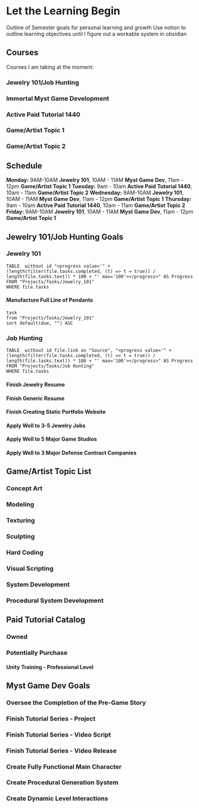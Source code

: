 # Let the Learning Begin
Outline of Semester goals for personal learning and growth
Use notion to outline learning objectives until I figure out a workable system in obsidian

## Courses
Courses I am taking at the moment:
### Jewelry 101/Job Hunting
### Immortal Myst Game Development
### Active Paid Tutorial 1440
### Game/Artist Topic 1
### Game/Artist Topic 2

## Schedule
**Monday:** 9AM-10AM **Jewelry 101**, 10AM - 11AM **Myst Game Dev**, 11am - 12pm **Game/Artist Topic 1**
**Tuesday:** 9am - 10am **Active Paid Tutorial 1440**, 10am - 11am **Game/Artist Topic 2**
**Wednesday:** 9AM-10AM **Jewelry 101**, 10AM - 11AM **Myst Game Dev**, 11am - 12pm **Game/Artist Topic 1**
**Thursday:** 9am - 10am **Active Paid Tutorial 1440**, 10am - 11am **Game/Artist Topic 2**
**Friday:** 9AM-10AM **Jewelry 101**, 10AM - 11AM **Myst Game Dev**, 11am - 12pm **Game/Artist Topic 1**

## Jewelry 101/Job Hunting Goals
### Jewelry 101
```dataview
TABLE  without id "<progress value='" + (length(filter(file.tasks.completed, (t) => t = true)) / length(file.tasks.text)) * 100 + "' max='100'></progress>" AS Progress
FROM "Projects/Tasks/Jewelry_101"
WHERE file.tasks
```
#### Manufacture Full Line of Pendants
```dataview
task
from "Projects/Tasks/Jewelry_101"
sort default(due, "") ASC
```

### Job Hunting
```dataview
TABLE  without id file.link as "Source", "<progress value='" + (length(filter(file.tasks.completed, (t) => t = true)) / length(file.tasks.text)) * 100 + "' max='100'></progress>" AS Progress
FROM "Projects/Tasks/Job Hunting"
WHERE file.tasks
```
#### Finish Jewelry Resume
#### Finish Generic Resume
#### Finish Creating Static Portfolio Website
#### Apply Well to 3-5 Jewelry Jobs
#### Apply Well to 5 Major Game Studios
#### Apply Well to 3 Major Defense Contract Companies



## Game/Artist Topic List
### Concept Art
### Modeling
### Texturing
### Sculpting
### Hard Coding 
### Visual Scripting
### System Development
### Procedural System Development


## Paid Tutorial Catalog
### Owned

### Potentially Purchase
#### Unity Training - Professional Level


## Myst Game Dev Goals
### Oversee the Completion of the Pre-Game Story

### Finish Tutorial Series - Project
### Finish Tutorial Series - Video Script
### Finish Tutorial Series - Video Release
### Create Fully Functional Main Character
### Create Procedural Generation System
### Create Dynamic Level Interactions
